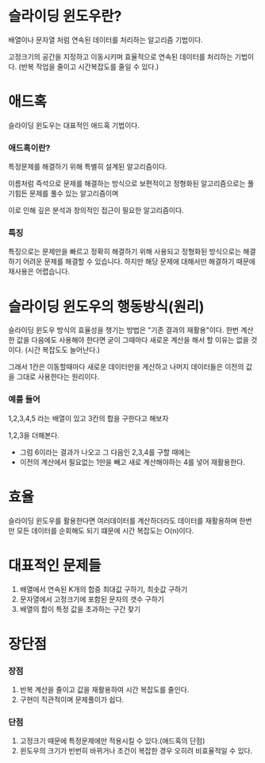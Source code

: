 <h1 id="슬라이딩-윈도우란">슬라이딩 윈도우란?</h1>
<p>배열이나 문자열 처럼 연속된 데이터를 처리하는 알고리즘 기법이다.</p>
<p>고정크기의 공간을 지정하고 이동시키며 효율적으로 연속된 데이터를 처리하는 기법이다.
(반복 작업을 줄이고 시간복잡도를 줄일 수 있다.)</p>
<h1 id="애드혹">애드혹</h1>
<p>슬라이딩 윈도우는 대표적인 애드혹 기법이다.</p>
<h3 id="애드혹이란">애드혹이란?</h3>
<p>특정문제를 해결하기 위해 특별히 설계된 알고리즘이다.</p>
<p>이름처럼 즉석으로 문제를 해결하는 방식으로 보편적이고 정형화된 알고리즘으로는 풀기힘든 문제를 풀수 있는 알고리즘이며</p>
<p>이로 인해 깊은 분석과 창의적인 접근이 필요한 알고리즘이다.</p>
<h3 id="특징">특징</h3>
<p>특징으로는 문제만을 빠르고 정확히 해결하기 위해 사용되고
정형화된 방식으로는 해결하기 어려운 문제를 해결할 수 있습니다.
하지만 해당 문제에 대해서만 해결하기 때문에 재사용은 어렵습니다.</p>
<h1 id="슬라이딩-윈도우의-행동방식원리">슬라이딩 윈도우의 행동방식(원리)</h1>
<p>슬라이딩 윈도우 방식의 효율성을 챙기는 방법은 &quot;기존 결과의 재활용&quot;이다.
한번 계산한 값을 다음에도 사용해야 한다면 굳이 그때마다 새로운 계산을 해서 할 이유는 없을 것이다. (시간 복잡도도 늘어난다.)</p>
<p>그래서 1칸은 이동할때마다 새로운 데이터만을 계산하고 나머지 데이터들은 이전의 값을 그대로 사용한다는 원리이다.</p>
<h3 id="예를-들어">예를 들어</h3>
<p>1,2,3,4,5 라는 배열이 있고 3칸의 합을 구한다고 해보자</p>
<p>1,2,3을 더해본다.
<img alt="" src="https://velog.velcdn.com/images/hsd0604/post/7b7558ca-d68d-42e3-9ced-e80222abb77b/image.png" /></p>
<ul>
<li>그럼 6이라는 결과가 나오고 그 다음인 2,3,4를 구할 때에는
<img alt="" src="https://velog.velcdn.com/images/hsd0604/post/4f98f5d8-f895-4e6c-acc6-cce9e212e324/image.png" /></li>
<li>이전의 계산에서 필요없는 1만을 빼고 새로 계산해야하는 4를 넣어 재활용한다.</li>
</ul>
<h1 id="효율">효율</h1>
<p>슬라이딩 윈도우를 활용한다면 여러데이터를 계산하더라도 데이터를 재활용하며 한번만 모든 데이터를 순회해도 되기 떄문에 시간 복잡도는 O(n)이다.</p>
<h1 id="대표적인-문제들">대표적인 문제들</h1>
<ol>
<li>배열에서 연속된 K개의 합중 최대값 구하기, 최솟값 구하기</li>
<li>문자열에서 고정크기에 포함된 문자의 갯수 구하기</li>
<li>배열의 합이 특정 값을 초과하는 구간 찾기</li>
</ol>
<h1 id="장단점">장단점</h1>
<h3 id="장점">장점</h3>
<ol>
<li>반복 계산을 줄이고 값을 재활용하여 시간 복잡도를 줄인다.</li>
<li>구현이 직관적이며 문제풀이가 쉽다.</li>
</ol>
<h3 id="단점">단점</h3>
<ol>
<li>고정크기 때문에 특정문제에만 적용시킬 수 있다.(애드혹의 단점)</li>
<li>윈도우의 크기가 빈번히 바뀌거나 조건이 복잡한 경우 오히려 비효율적일 수 있다.</li>
</ol>